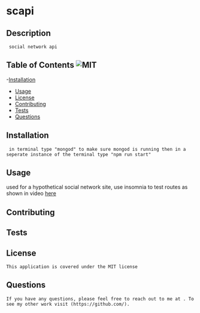 # scapi

## Description
     social network api
        
## Table of Contents ![MIT](https://img.shields.io/badge/License-MIT-yellow.svg)
   -[Installation](#installation)
   - [Usage](#usage)
   - [License](#license)
   - [Contributing](#contributing)
   - [Tests](#tests)
   - [Questions](#questions) 
        
## Installation
     in terminal type "mongod" to make sure mongod is running then in a seperate instance of the terminal type "npm run start"
        
## Usage
 used for a hypothetical social network site,
use insomnia to test routes as shown in video
[here](https://drive.google.com/file/d/1pyyYbjzL2LxBov6Am9ZGgEOfxxd_e2o0/view)
        
## Contributing
    
        
## Tests
    
    
## License
    This application is covered under the MIT license
        
## Questions
    If you have any questions, please feel free to reach out to me at . To see my other work visit (https://github.com/).